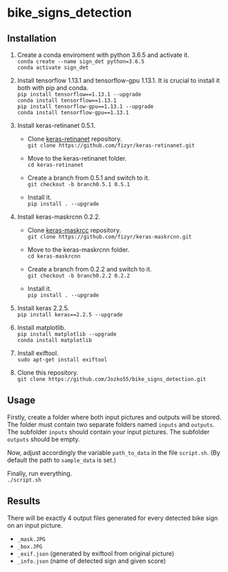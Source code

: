 # bike_signs_detection

## Installation

1. Create a conda enviroment with python 3.6.5 and activate it. \
`conda create --name sign_det python=3.6.5` \
`conda activate sign_det`

1. Install tensorflow 1.13.1 and tensorflow-gpu 1.13.1. It is crucial to install it both with pip and conda. \
`pip install tensorflow==1.13.1 --upgrade` \
`conda install tensorflow==1.13.1` \
`pip install tensorflow-gpu==1.13.1 --upgrade` \
`conda install tensorflow-gpu==1.13.1`

1. Install keras-retinanet 0.5.1.
   * Clone [keras-retinanet](https://github.com/fizyr/keras-retinanet) repository.  \
   `git clone https://github.com/fizyr/keras-retinanet.git`

   * Move to the keras-retinanet folder. \
   `cd keras-retinanet`

   * Create a branch from 0.5.1 and switch to it. \
   `git checkout -b branch0.5.1 0.5.1`

   * Install it. \
   `pip install . --upgrade`

1. Install keras-maskrcnn 0.2.2.
   * Clone [keras-maskrcc](https://github.com/fizyr/keras-maskrcnn) repository. \
   `git clone https://github.com/fizyr/keras-maskrcnn.git`

   * Move to the keras-maskrcnn folder. \
   `cd keras-maskrcnn`

   * Create a branch from 0.2.2 and switch to it. \
   `git checkout -b branch0.2.2 0.2.2`

   * Install it. \
   `pip install . --upgrade`

1. Install keras 2.2.5. \
`pip install keras==2.2.5 --upgrade`

1. Install matplotlib. \
`pip install matplotlib --upgrade`\
`conda install matplotlib`

1. Install exiftool. \
`sudo apt-get install exiftool`

1. Clone this repository. \
`git clone https://github.com/Jozko55/bike_signs_detection.git`


## Usage

Firstly, create a folder where both input pictures and outputs will be stored. The folder must contain two separate folders named `inputs` and `outputs`. The subfolder `inputs` should contain your input pictures. The subfolder `outputs` should be empty.

Now, adjust accordingly the variable `path_to_data` in the file `script.sh`. (By default the path to `sample_data` is set.)

Finally, run everything. \
`./script.sh`

## Results

There will be exactly 4 output files generated for every detected bike sign on an input picture.

* `_mask.JPG`
* `_box.JPG`
* `_exif.json` (generated by exiftool from original picture)
* `_info.json` (name of detected sign and given score)



